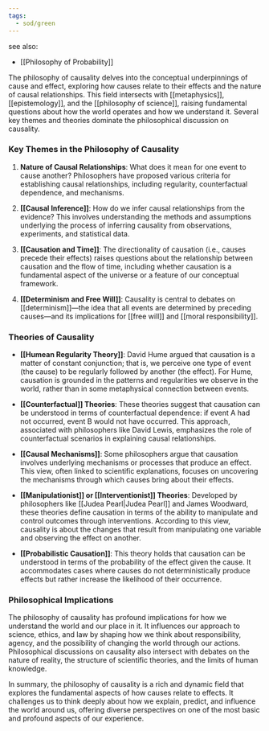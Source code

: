 ```yaml
---
tags:
  - sod/green
---
```

see also:
- [[Philosophy of Probability]]

The philosophy of causality delves into the conceptual underpinnings of cause and effect, exploring how causes relate to their effects and the nature of causal relationships. This field intersects with [[metaphysics]], [[epistemology]], and the [[philosophy of science]], raising fundamental questions about how the world operates and how we understand it. Several key themes and theories dominate the philosophical discussion on causality.

### Key Themes in the Philosophy of Causality

1. **Nature of Causal Relationships**: What does it mean for one event to cause another? Philosophers have proposed various criteria for establishing causal relationships, including regularity, counterfactual dependence, and mechanisms.

2. **[[Causal Inference]]**: How do we infer causal relationships from the evidence? This involves understanding the methods and assumptions underlying the process of inferring causality from observations, experiments, and statistical data.

3. **[[Causation and Time]]**: The directionality of causation (i.e., causes precede their effects) raises questions about the relationship between causation and the flow of time, including whether causation is a fundamental aspect of the universe or a feature of our conceptual framework.

4. **[[Determinism and Free Will]]**: Causality is central to debates on [[determinism]]—the idea that all events are determined by preceding causes—and its implications for [[free will]] and [[moral responsibility]].

### Theories of Causality

- **[[Humean Regularity Theory]]**: David Hume argued that causation is a matter of constant conjunction; that is, we perceive one type of event (the cause) to be regularly followed by another (the effect). For Hume, causation is grounded in the patterns and regularities we observe in the world, rather than in some metaphysical connection between events.

- **[[Counterfactual]] Theories**: These theories suggest that causation can be understood in terms of counterfactual dependence: if event A had not occurred, event B would not have occurred. This approach, associated with philosophers like David Lewis, emphasizes the role of counterfactual scenarios in explaining causal relationships.

- **[[Causal Mechanisms]]**: Some philosophers argue that causation involves underlying mechanisms or processes that produce an effect. This view, often linked to scientific explanations, focuses on uncovering the mechanisms through which causes bring about their effects.

- **[[Manipulationist]] or [[Interventionist]] Theories**: Developed by philosophers like [[Judea Pearl|Judea Pearl]] and James Woodward, these theories define causation in terms of the ability to manipulate and control outcomes through interventions. According to this view, causality is about the changes that result from manipulating one variable and observing the effect on another.

- **[[Probabilistic Causation]]**: This theory holds that causation can be understood in terms of the probability of the effect given the cause. It accommodates cases where causes do not deterministically produce effects but rather increase the likelihood of their occurrence.

### Philosophical Implications

The philosophy of causality has profound implications for how we understand the world and our place in it. It influences our approach to science, ethics, and law by shaping how we think about responsibility, agency, and the possibility of changing the world through our actions. Philosophical discussions on causality also intersect with debates on the nature of reality, the structure of scientific theories, and the limits of human knowledge.

In summary, the philosophy of causality is a rich and dynamic field that explores the fundamental aspects of how causes relate to effects. It challenges us to think deeply about how we explain, predict, and influence the world around us, offering diverse perspectives on one of the most basic and profound aspects of our experience.